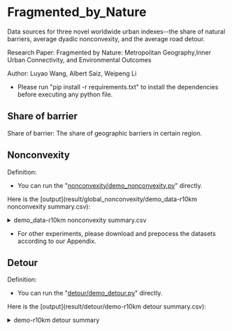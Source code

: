 # Fragmented_by_Nature
Data sources for three novel worldwide urban indexes--the share of natural barriers, average dyadic nonconvexity, and the average road detour.

Research Paper: Fragmented by Nature: Metropolitan Geography,Inner Urban Connectivity, and Environmental Outcomes

Author: Luyao Wang, Albert Saiz, Weipeng Li

* Please run "pip install -r requirements.txt" to install the dependencies before executing any python file.

## Share of barrier
Share of barrier: The share of geographic barriers in certain region.

## Nonconvexity
Definition: 

* You can run the "[nonconvexity/demo_nonconvexity.py](nonconvexity/demo_nonconvexity.py)" directly. 

Here is the [output](result/global_nonconvexity/demo_data-r10km nonconvexity summary.csv):
<details>
<summary>demo_data-r10km nonconvexity summary.csv</summary>

| areaID | share_of_barrier | nonconvexity | number of commuting nodes |
|-------:|------------------|--------------|---------------------------|
|       1| 0.2185 | 0.0136 | 974     		|
|       2| 0.009491| 0.004986| 1233           	|
|       3| 0.0006421 | 8.3345e-07 | 1246       	|

</details>

* For other experiments, please download and prepocess the datasets according to our Appendix.

## Detour
Definition: 

* You can run the "[detour/demo_detour.py](detour/demo_detour.py)" directly.

Here is the [output](result/detour/demo-r10km detour summary.csv):
<details>
<summary>demo-r10km detour summary</summary>
| areaID | share_of_barrier | detour | distance_max | distance_mean | distance_std | number of commuting nodes | number of road nodes |
|-----:|-----------|-----------|-----------|-----------|-----------|-----------|-----------|
|     1| 0.2185 | 0.2665 | 27.5856 | 10.5261 | 5.0514 | 948 | 31498|
|     2| 0.009491 | 0.3590 | 23.8956 | 7.8960 | 3.9693 | 313 | 6301 |
|     3| 0.0006421 | 0.1925 | 26.5877 | 10.7287 | 5.0226 | 1224 | 68350       |

* For other experiments, please download and prepocess the datasets according to our Appendix.